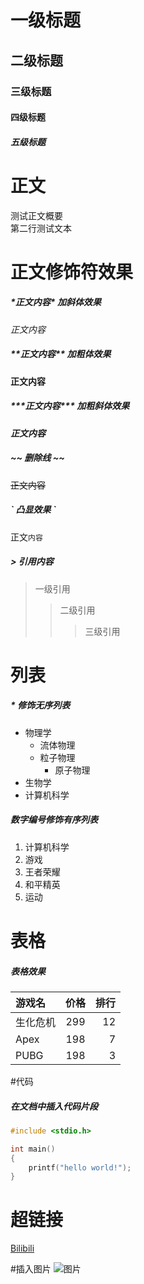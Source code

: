 # 一级标题
## 二级标题
### 三级标题
#### 四级标题
##### 五级标题

# 正文
测试正文概要<br>
第二行测试文本

# 正文修饰符效果
##### \*正文内容\* 加斜体效果
*正文内容*

##### \*\*正文内容\*\* 加粗体效果
**正文内容**

##### \*\*\*正文内容\*\*\* 加粗斜体效果
***正文内容***

##### \~\~ 删除线 \~\~
~~正文内容~~

##### \` 凸显效果 \`
正文`内容`

##### \> 引用内容
> 一级引用
>> 二级引用
>>> 三级引用

# 列表
##### \* 修饰无序列表

* 物理学
  * 流体物理
  * 粒子物理
    * 原子物理
* 生物学
* 计算机科学

##### 数字编号修饰有序列表
1. 计算机科学
2. 游戏
  1. 王者荣耀
  2. 和平精英
3. 运动

# 表格
##### 表格效果

游戏名|价格|排行
:-|:-:|-:
生化危机|299|12
Apex|198|7
PUBG|198|3

#代码
##### 在文档中插入代码片段
```c
#include <stdio.h>

int main()
{
	printf("hello world!");
}
```

# 超链接
[Bilibili](https://www.bilibili.com "点击访问B站")

#插入图片
![图片](https://th.bing.com//th//id//R.e4db3595a6d860f0eb4e066382120cc8?rik=IFlwuOVdkBgsvQ&riu=http%3a%2f%2fup.deskcity.org%2fpic%2f202010%2fdt%2fc1yny4sdxhr1825.jpg&ehk=CoEHo32L86GM9e5AhS8zdrY0ckEiBcm5dnB9H6%2br44w%3d&risl=&pid=ImgRaw&r=0)
